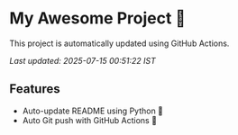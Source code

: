 # My Awesome Project 🚀

This project is automatically updated using GitHub Actions.

_Last updated: 2025-07-15 00:51:22 IST_

## Features
- Auto-update README using Python 🐍
- Auto Git push with GitHub Actions 🤖
